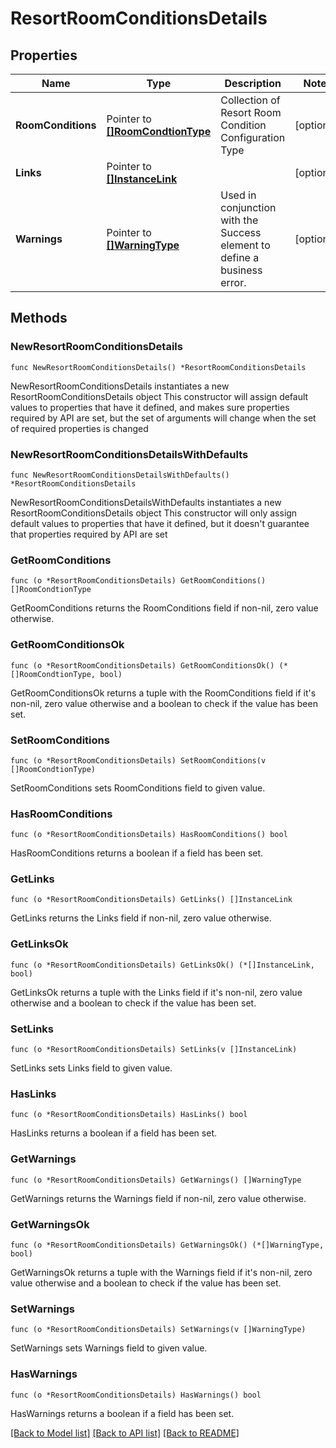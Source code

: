 # ResortRoomConditionsDetails

## Properties

Name | Type | Description | Notes
------------ | ------------- | ------------- | -------------
**RoomConditions** | Pointer to [**[]RoomCondtionType**](RoomCondtionType.md) | Collection of Resort Room Condition Configuration Type | [optional] 
**Links** | Pointer to [**[]InstanceLink**](InstanceLink.md) |  | [optional] 
**Warnings** | Pointer to [**[]WarningType**](WarningType.md) | Used in conjunction with the Success element to define a business error. | [optional] 

## Methods

### NewResortRoomConditionsDetails

`func NewResortRoomConditionsDetails() *ResortRoomConditionsDetails`

NewResortRoomConditionsDetails instantiates a new ResortRoomConditionsDetails object
This constructor will assign default values to properties that have it defined,
and makes sure properties required by API are set, but the set of arguments
will change when the set of required properties is changed

### NewResortRoomConditionsDetailsWithDefaults

`func NewResortRoomConditionsDetailsWithDefaults() *ResortRoomConditionsDetails`

NewResortRoomConditionsDetailsWithDefaults instantiates a new ResortRoomConditionsDetails object
This constructor will only assign default values to properties that have it defined,
but it doesn't guarantee that properties required by API are set

### GetRoomConditions

`func (o *ResortRoomConditionsDetails) GetRoomConditions() []RoomCondtionType`

GetRoomConditions returns the RoomConditions field if non-nil, zero value otherwise.

### GetRoomConditionsOk

`func (o *ResortRoomConditionsDetails) GetRoomConditionsOk() (*[]RoomCondtionType, bool)`

GetRoomConditionsOk returns a tuple with the RoomConditions field if it's non-nil, zero value otherwise
and a boolean to check if the value has been set.

### SetRoomConditions

`func (o *ResortRoomConditionsDetails) SetRoomConditions(v []RoomCondtionType)`

SetRoomConditions sets RoomConditions field to given value.

### HasRoomConditions

`func (o *ResortRoomConditionsDetails) HasRoomConditions() bool`

HasRoomConditions returns a boolean if a field has been set.

### GetLinks

`func (o *ResortRoomConditionsDetails) GetLinks() []InstanceLink`

GetLinks returns the Links field if non-nil, zero value otherwise.

### GetLinksOk

`func (o *ResortRoomConditionsDetails) GetLinksOk() (*[]InstanceLink, bool)`

GetLinksOk returns a tuple with the Links field if it's non-nil, zero value otherwise
and a boolean to check if the value has been set.

### SetLinks

`func (o *ResortRoomConditionsDetails) SetLinks(v []InstanceLink)`

SetLinks sets Links field to given value.

### HasLinks

`func (o *ResortRoomConditionsDetails) HasLinks() bool`

HasLinks returns a boolean if a field has been set.

### GetWarnings

`func (o *ResortRoomConditionsDetails) GetWarnings() []WarningType`

GetWarnings returns the Warnings field if non-nil, zero value otherwise.

### GetWarningsOk

`func (o *ResortRoomConditionsDetails) GetWarningsOk() (*[]WarningType, bool)`

GetWarningsOk returns a tuple with the Warnings field if it's non-nil, zero value otherwise
and a boolean to check if the value has been set.

### SetWarnings

`func (o *ResortRoomConditionsDetails) SetWarnings(v []WarningType)`

SetWarnings sets Warnings field to given value.

### HasWarnings

`func (o *ResortRoomConditionsDetails) HasWarnings() bool`

HasWarnings returns a boolean if a field has been set.


[[Back to Model list]](../README.md#documentation-for-models) [[Back to API list]](../README.md#documentation-for-api-endpoints) [[Back to README]](../README.md)


